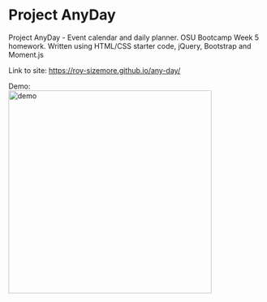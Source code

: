 # Project AnyDay
Project AnyDay - Event calendar and daily planner. OSU Bootcamp Week 5 homework. Written using HTML/CSS starter code, jQuery, Bootstrap and Moment.js

Link to site:
https://roy-sizemore.github.io/any-day/

Demo:
<br><img src="https://github.com/roy-sizemore/screenshots/blob/main/any-day_demo.gif" alt="demo" width="400px">
